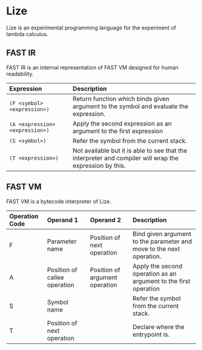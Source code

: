 # Lize

Lize is an experimental programming language for the experiment of lambda calculus.

## FAST IR

FAST IR is an internal representation of FAST VM designed for human readability.

| Expression                      | Description                                                                                             |
| :------------------------------ | :------------------------------------------------------------------------------------------------------ |
| `(F <symbol> <expression>)`     | Return function which binds given argument to the symbol and evaluate the expression.                   |
| `(A <expression> <expression>)` | Apply the second expression as an argument to the first expression                                      |
| `(S <symbol>)`                  | Refer the symbol from the current stack.                                                                |
| `(T <expression>)`              | Not available but it is able to see that the interpreter and compiler will wrap the expression by this. |

## FAST VM

FAST VM is a bytecode interpreter of Lize.

| Operation Code | Operand 1                    | Operand 2                      | Description                                                          |
| :------------- | :--------------------------- | :----------------------------- | :------------------------------------------------------------------- |
| F              | Parameter name               | Position of next operation     | Bind given argument to the parameter and move to the next operation. |
| A              | Position of callee operation | Position of argument operation | Apply the second operation as an argument to the first operation     |
| S              | Symbol name                  |                                | Refer the symbol from the current stack.                             |
| T              | Position of next operation   |                                | Declare where the entrypoint is.                                     |
